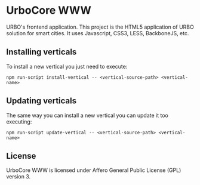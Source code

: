 # UrboCore WWW

URBO's frontend application. This project is the HTML5 application of URBO solution for smart cities. It uses Javascript, CSS3, LESS, BackboneJS, etc.

## Installing verticals
To install a new vertical you just need to execute:
```
npm run-script install-vertical -- <vertical-source-path> <vertical-name>
```

## Updating verticals
The same way you can install a new vertical you can update it too executing:
```
npm run-script update-vertical -- <vertical-source-path> <vertical-name>
```

## License

UrboCore WWW is licensed under Affero General Public License (GPL) version 3.
